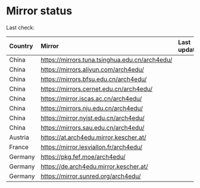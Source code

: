 <script src="./time.js"></script>
# Mirror status
Last check: <script type="text/javascript">localize(1710321501.8825345);</script>

|Country|Mirror|Last update|
|:------|:-----|:----------|
|China|https://mirrors.tuna.tsinghua.edu.cn/arch4edu/|<script type="text/javascript">localize(1710268332);</script>|
|China|https://mirrors.aliyun.com/arch4edu/|<script type="text/javascript">localize(1710268332);</script>|
|China|https://mirrors.bfsu.edu.cn/arch4edu/|<script type="text/javascript">localize(1710268332);</script>|
|China|https://mirrors.cernet.edu.cn/arch4edu/|<script type="text/javascript">localize(1710268332);</script>|
|China|https://mirror.iscas.ac.cn/arch4edu/|<script type="text/javascript">localize(1710268332);</script>|
|China|https://mirrors.nju.edu.cn/arch4edu/|<script type="text/javascript">localize(1710268332);</script>|
|China|https://mirror.nyist.edu.cn/arch4edu/|<script type="text/javascript">localize(1710268332);</script>|
|China|https://mirrors.sau.edu.cn/arch4edu/|<script type="text/javascript">localize(1710268332);</script>|
|Austria|https://at.arch4edu.mirror.kescher.at/|<script type="text/javascript">localize(1710311885);</script>|
|France|https://mirror.lesviallon.fr/arch4edu/|<script type="text/javascript">localize(1710268332);</script>|
|Germany|https://pkg.fef.moe/arch4edu/|<script type="text/javascript">localize(1710311885);</script>|
|Germany|https://de.arch4edu.mirror.kescher.at/|<script type="text/javascript">localize(1710311885);</script>|
|Germany|https://mirror.sunred.org/arch4edu/|<script type="text/javascript">localize(1710311885);</script>|

<script src="./tablefilter/tablefilter.js"></script>
<script src="./table.js"></script>